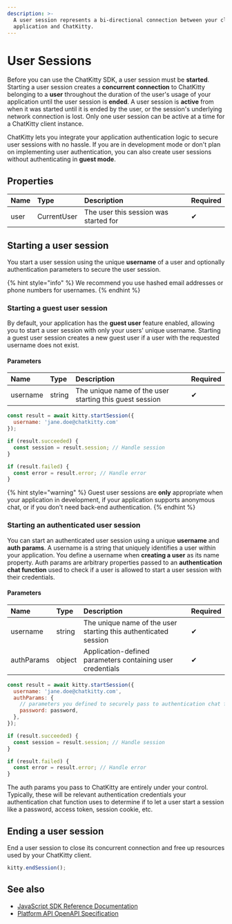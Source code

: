 ```yaml
---
description: >-
  A user session represents a bi-directional connection between your client
  application and ChatKitty.
---
```


# User Sessions

Before you can use the ChatKitty SDK, a user session must be **started**. Starting a user session creates a **concurrent connection** to ChatKitty belonging to a **user** throughout the duration of the user's usage of your application until the user session is **ended**. A user session is **active** from when it was started until it is ended by the user, or the session's underlying network connection is lost. Only one user session can be active at a time for a ChatKitty client instance.

ChatKitty lets you integrate your application authentication logic to secure user sessions with no hassle. If you are in development mode or don't plan on implementing user authentication, you can also create user sessions without authenticating in **guest mode**.

## Properties

| Name | Type | Description | Required |
| :--- | :--- | :--- | :--- |
| user | CurrentUser | The user this session was started for | ✔ |

## Starting a user session

You start a user session using the unique **username** of a user and optionally authentication parameters to secure the user session.

{% hint style="info" %}
We recommend you use hashed email addresses or phone numbers for usernames.
{% endhint %}

### Starting a guest user session

By default, your application has the **guest user** feature enabled, allowing you to start a user session with only your users' unique username. Starting a guest user session creates a new guest user if a user with the requested username does not exist.

#### Parameters

| Name | Type | Description | Required |
| :--- | :--- | :--- | :--- |
| username | string | The unique name of the user starting this guest session | ✔ |

```javascript
const result = await kitty.startSession({
  username: 'jane.doe@chatkitty.com'
});

if (result.succeeded) {
  const session = result.session; // Handle session
}

if (result.failed) {
  const error = result.error; // Handle error
}
```

{% hint style="warning" %}
Guest user sessions are **only** appropriate when your application in development, if your application supports anonymous chat, or if you don't need back-end authentication.
{% endhint %}

### Starting an authenticated user session

You can start an authenticated user session using a unique **username** and **auth params**. A username is a string that uniquely identifies a user within your application. You define a username when **creating a user** as its name property. Auth params are arbitrary properties passed to an **authentication chat function** used to check if a user is allowed to start a user session with their credentials.

#### Parameters

| Name | Type | Description | Required |
| :--- | :--- | :--- | :--- |
| username | string | The unique name of the user starting this authenticated session | ✔ |
| authParams | object | Application-defined parameters containing user credentials | ✔ |

```javascript
const result = await kitty.startSession({
  username: 'jane.doe@chatkitty.com',
  authParams: {
    // parameters you defined to securely pass to authentication chat function
    password: password,
  },
});

if (result.succeeded) {
  const session = result.session; // Handle session
}

if (result.failed) {
  const error = result.error; // Handle error
}
```

The auth params you pass to ChatKitty are entirely under your control. Typically, these will be relevant authentication credentials your authentication chat function uses to determine if to let a user start a session like a password, access token, session cookie, etc.

## Ending a user session

End a user session to close its concurrent connection and free up resources used by your ChatKitty client.

```javascript
kitty.endSession();
```

## See also

* [JavaScript SDK Reference Documentation](https://chatkitty.github.io/chatkitty-js/modules/user_session.html)
* [Platform API OpenAPI Specification](https://swagger.chatkitty.com/#/user_session)



